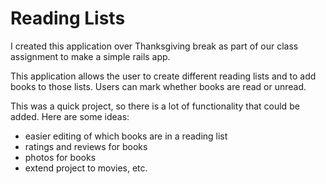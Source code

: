 # Reading Lists

I created this application over Thanksgiving break as part of our class assignment to make a simple rails app.

This application allows the user to create different reading lists and to add books to those lists. Users can mark whether books are read or unread.

This was a quick project, so there is a lot of functionality that could be added. Here are some ideas:
- easier editing of which books are in a reading list
- ratings and reviews for books
- photos for books
- extend project to movies, etc.
